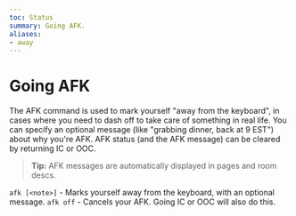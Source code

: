 ```yaml
---
toc: Status
summary: Going AFK.
aliases:
- away
---
```

# Going AFK

The AFK command is used to mark yourself "away from the keyboard", in cases where you need to dash off to take care of something in real life.  You can specify an optional message (like "grabbing dinner, back at 9 EST") about why you're AFK. AFK status (and the AFK message) can be cleared by returning IC or OOC.

> **Tip:** AFK messages are automatically displayed in pages and room descs.

`afk [<note>]` - Marks yourself away from the keyboard, with an optional message.
`afk off` - Cancels your AFK.  Going IC or OOC will also do this.
